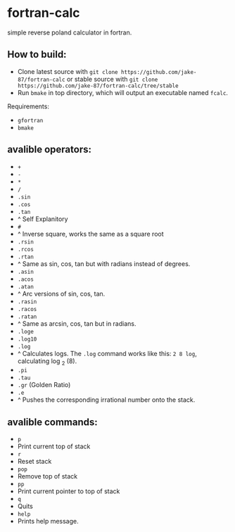 # fortran-calc
simple reverse poland calculator in fortran.

## How to build:
* Clone latest source with `git clone https://github.com/jake-87/fortran-calc` or stable source with `git clone https://github.com/jake-87/fortran-calc/tree/stable`
* Run `bmake` in top directory, which will output an executable named `fcalc`.

Requirements:
* `gfortran`
* `bmake`

## avalible operators:
* `+`
* `-`
* `*`
* `/`
* `.sin`
* `.cos`
* `.tan`
* ^ Self Explanitory
* `#` 
* ^ Inverse square, works the same as a square root
* `.rsin`
* `.rcos`
* `.rtan`
* ^ Same as sin, cos, tan but with radians instead of degrees.
* `.asin`
* `.acos`
* `.atan`
* ^ Arc versions of sin, cos, tan.
* `.rasin`
* `.racos`
* `.ratan`
* ^ Same as arcsin, cos, tan but in radians.
* `.loge`
* `.log10`
* `.log`
* ^ Calculates logs. The `.log` command works like this: `2 8 log`, calculating log <sub>2</sub> (8).
* `.pi` 
* `.tau`
* `.gr` (Golden Ratio)
* `.e`
* ^ Pushes the corresponding irrational number onto the stack.



## avalible commands:
* `p`
* Print current top of stack
* `r`
* Reset stack
* `pop`
* Remove top of stack
* `pp`
* Print current pointer to top of stack
* `q`
* Quits
* `help`
* Prints help message.
